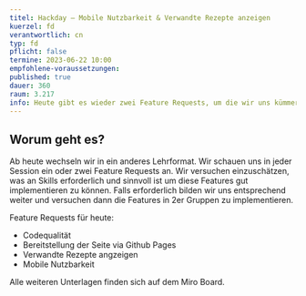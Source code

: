 ```yaml
---
titel: Hackday – Mobile Nutzbarkeit & Verwandte Rezepte anzeigen
kuerzel: fd
verantwortlich: cn
typ: fd
pflicht: false
termine: 2023-06-22 10:00
empfohlene-voraussetzungen: 
published: true
dauer: 360
raum: 3.217
info: Heute gibt es wieder zwei Feature Requests, um die wir uns kümmern.
---
```


## Worum geht es?
Ab heute wechseln wir in ein anderes Lehrformat. Wir schauen uns in jeder Session ein oder zwei Feature Requests an. Wir versuchen einzuschätzen, was an Skills erforderlich und sinnvoll ist um diese Features gut implementieren zu können. Falls erforderlich bilden wir uns entsprechend weiter und versuchen dann die Features in 2er Gruppen zu implementieren.

Feature Requests für heute:
- Codequalität
- Bereitstellung der Seite via Github Pages
- Verwandte Rezepte angzeigen
- Mobile Nutzbarkeit

Alle weiteren Unterlagen finden sich auf dem Miro Board.




